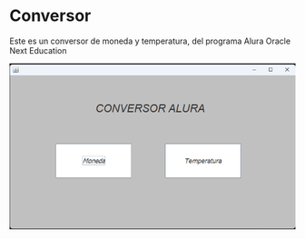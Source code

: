 # Conversor
Este es un conversor de moneda y temperatura, del programa Alura Oracle Next Education

![Principal](Principal.png)
